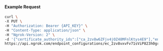 <!-- Code generated for API Clients. DO NOT EDIT. -->

#### Example Request

```bash
curl \
-X PUT \
-H "Authorization: Bearer {API_KEY}" \
-H "Content-Type: application/json" \
-H "Ngrok-Version: 2" \
-d '{"certificate_authority_ids":["ca_2zv8w6ZFjv4jOZ48MFnlKtys4E9"],"enabled":true}' \
https://api.ngrok.com/endpoint_configurations/ec_2zv8vxvFv71sViP823h0grpaLvH/mutual_tls
```
